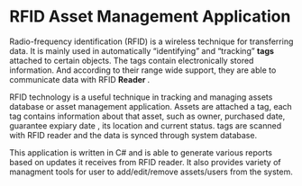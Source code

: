 RFID Asset Management Application 
=========

Radio-frequency identification (RFID) is a wireless technique for transferring data. 
It is mainly used in automatically “identifying” and “tracking” <strong> tags </strong>attached to certain objects. 
The tags contain electronically stored information. And according to their range wide support, 
they are able to communicate data with RFID <strong> Reader </strong>.


RFID technology is a useful technique in tracking and managing assets database or asset management application. 
Assets are attached a tag, each tag contains information about that asset, such as owner, purchased date, guarantee expiary date , its location and current status.
tags are scanned with RFID reader and the data is synced through system database.


This application is written in C# and is able to generate various reports based on updates it receives from RFID reader.
It also provides variety of managment tools for user to add/edit/remove assets/users from the system.
